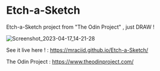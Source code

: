 # Etch-a-Sketch
Etch-a-Sketch project from "The Odin Project" , just DRAW !

![Screenshot_2023-04-17_14-21-28](https://user-images.githubusercontent.com/100881182/232482476-c8650ab1-b023-4a7b-99d2-cca4f4823f89.png)


See it live here ! : https://mraciid.github.io/Etch-a-Sketch/

The Odin Project : https://www.theodinproject.com/
